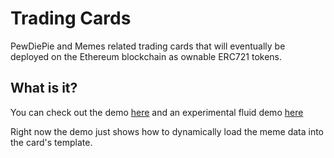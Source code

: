 # Trading Cards
PewDiePie and Memes related trading cards that will eventually be deployed on the Ethereum blockchain as ownable ERC721 tokens.

## What is it?
You can check out the demo [here](https://brofistcoin.io/trading-cards/) and an experimental fluid demo [here](https://brofistcoin.io/trading-cards/fluid.html)

Right now the demo just shows how to dynamically load the meme data into the card's template.
